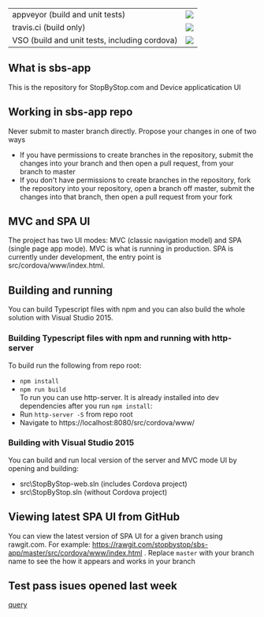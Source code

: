 <table>
<tr>
<td>appveyor (build and unit tests)</td>
<td><a href="https://ci.appveyor.com/project/AlexBulankou/sbs-app"><img src="https://ci.appveyor.com/api/projects/status/drq3ccy0s4h48o83?svg=true" /></a></td>
</tr>
<tr>
<td>travis.ci (build only)</td>
<td><a href="https://travis-ci.org/stopbystop/sbs-app"><img src="https://travis-ci.org/stopbystop/sbs-app.svg?branch=master" /></a></td>
</tr>
<tr>
<td>VSO (build and unit tests, including cordova)</td>
<td><a href="https://stopbystop.visualstudio.com/stopbystop/_build/index?context=Mine&path=%5C&definitionId=1&_a=completed"><img src="https://stopbystop.visualstudio.com/_apis/public/build/definitions/cabd6eda-04b4-4cba-86a6-827426a58b29/1/badge" /></a></td>
</tr>
</table> 


## What is sbs-app
This is the repository for StopByStop.com and Device applicatication UI

## Working in sbs-app repo
Never submit to master branch directly. Propose your changes in one of two ways
* If you have permissions to create branches in the repository, submit the changes into your branch and then open a pull request, from your branch to master
* If you don't have permissions to create branches in the repository, fork the repository into your repository, open a branch off master, submit the changes into that branch, then open a pull request from your fork

## MVC and SPA UI   
The project has two UI modes: MVC (classic navigation model) and SPA (single page app mode). MVC is what is running in production. SPA is currently under development, the entry point is src/cordova/www/index.html.   

## Building and running
You can build Typescript files with npm and you can also build the whole solution with Visual Studio 2015.

### Building Typescript files with npm and running with http-server   
To build run the following from repo root:  
* `npm install`   
* `npm run build`  
To run you can use http-server. It is already installed into dev dependencies after you run `npm install`:  
* Run `http-server -S`  from repo root   
* Navigate to https://localhost:8080/src/cordova/www/    

### Building with Visual Studio 2015   
You can build and run local version of the server and MVC mode UI by opening and building:   
* src\StopByStop-web.sln (includes Cordova project)  
* src\StopByStop.sln (without Cordova project)  

## Viewing latest SPA UI from GitHub   
You can view the latest version of SPA UI for a given branch using rawgit.com. For example: https://rawgit.com/stopbystop/sbs-app/master/src/cordova/www/index.html . Replace `master` with your branch name to see the how it appears and works in your branch

## Test pass isues opened last week
[query](https://github.com/stopbystop/sbs-app/issues?utf8=%E2%9C%93&q=is%3Aissue%20scenario%20created%3A%3E2016-10-26)

